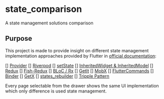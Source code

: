# state_comparison

A state management solutions comparison

## Purpose

This project is made to provide insight on different state management implementation approaches provided by Flutter in [official documentation](https://docs.flutter.dev/development/data-and-backend/state-mgmt/options):

[] [Provider](https://docs.flutter.dev/development/data-and-backend/state-mgmt/options#provider)
[] [Riverpod](https://docs.flutter.dev/development/data-and-backend/state-mgmt/options#riverpod)
[] [setState](https://docs.flutter.dev/development/data-and-backend/state-mgmt/options#setstate)
[] [InheritedWidget & InheritedModel](https://docs.flutter.dev/development/data-and-backend/state-mgmt/options#inheritedwidget--inheritedmodel)
[] [Redux](https://docs.flutter.dev/development/data-and-backend/state-mgmt/options#redux)
[] [Fish-Redux](https://docs.flutter.dev/development/data-and-backend/state-mgmt/options#fish-redux)
[] [BLoC / Rx](https://docs.flutter.dev/development/data-and-backend/state-mgmt/options#bloc--rx)
[] [GetIt](https://docs.flutter.dev/development/data-and-backend/state-mgmt/options#getit)
[] [MobX](https://docs.flutter.dev/development/data-and-backend/state-mgmt/options#mobx)
[] [FlutterCommands](https://docs.flutter.dev/development/data-and-backend/state-mgmt/options#flutter-commands)
[] [Binder](https://docs.flutter.dev/development/data-and-backend/state-mgmt/options#binder)
[] [GetX](https://docs.flutter.dev/development/data-and-backend/state-mgmt/options#getx)
[] [states_rebuilder](https://docs.flutter.dev/development/data-and-backend/state-mgmt/options#states_rebuilder)
[] [Tripple Pattern](https://docs.flutter.dev/development/data-and-backend/state-mgmt/options#triple-pattern-segmented-state-pattern)

Every page selectable from the drawer shows the same UI implementation which only difference is used state management.
